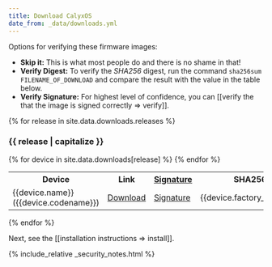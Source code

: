 ```yaml
---
title: Download CalyxOS
date_from: _data/downloads.yml
---
```


Options for verifying these firmware images:

* **Skip it:** This is what most people do and there is no shame in that!
* **Verify Digest:** To verify the *SHA256* digest, run the command `sha256sum FILENAME_OF_DOWNLOAD` and compare the result with the value in the table below.
* **Verify Signature:** For highest level of confidence, you can [[verify the that the image is signed correctly => verify]].


{% for release in site.data.downloads.releases %}
<h3>{{ release | capitalize }}</h3>
<table class="table table-striped download">
  <tr><th>Device</th><th>Link</th><th><a href="{{ '/get/verify' | relative_url }}">Signature</a></th><th>SHA256</th></tr>
{% for device in site.data.downloads[release] %}
  <tr>
    <td>{{device.name}} ({{device.codename}})</td>
    <td><a href="{{device.factory_link}}">Download</a></td>
    <td><a href="{{device.factory_link | append: '.minisig' }}">Signature</a></td>
    <td class="hash">{{device.factory_sha256}}</td>
  </tr>
{% endfor %}
</table>
{% endfor %}

Next, see the [[installation instructions => install]].

{% include_relative _security_notes.html %}
